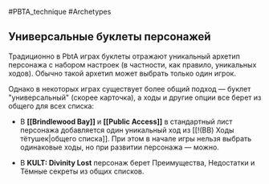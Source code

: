 #PBTA_technique #Archetypes  
## Универсальные буклеты персонажей

Традиционно в PbtA играх буклеты отражают уникальный архетип персонажа с набором настроек (в частности, как правило, уникальных ходов). Обычно такой архетип может выбрать только один игрок. 

Однако в некоторых играх существует более общий подход — буклет "универсальный" (скорее карточка), а ходы и другие опции все берет из общего для всех списка: 

- В **[[Brindlewood Bay]]** и **[[Public Access]]** в стандартный лист персонажа добавляется один уникальный ход из [[!(BB) Ходы тётушек|общего списка]]. При этом в начале игры нельзя выбрать одинаковые ходы, но при развитии персонажа — можно.

- В **KULT: Divinity Lost** персонаж берет Преимущества, Недостатки и Тёмные секреты из общих списков. 



